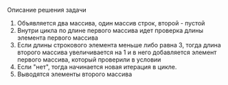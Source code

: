 Описание решения задачи

1. Объявляется два массива, один массив строк, второй - пустой
2. Внутри цикла по длине первого массива идет проверка длины элемента первого массива
4. Если длины строкового элемента меньше либо равна 3, тогда длина второго массива увеличивается на 1 и в него добавляется элемент первого массива, который проверили в условии
5. Если "нет", тогда начинается новая итерация в цикле.
6. Выводятся элементы второго массива


